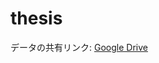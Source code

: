 # thesis

データの共有リンク: [Google Drive](https://drive.google.com/drive/folders/1bstapbT3zKmQz3oHY-A9gLuMY1bTIz-K?usp=drive_link)